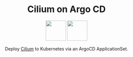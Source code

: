 <h1 align=center>
Cilium on Argo CD
</h1>

<p align="center">
  <img width="64" src="https://avatars.githubusercontent.com/u/21054566?s=200&v=4">
  <img width="64" src="https://icons-for-free.com/iconfiles/png/512/argocd-1331550886883580947.png">
<p>


<p align="center">
Deploy <a href="https://cilium.io/)">Cilium</a> to Kubernetes via an ArgoCD ApplicationSet.
</p>
